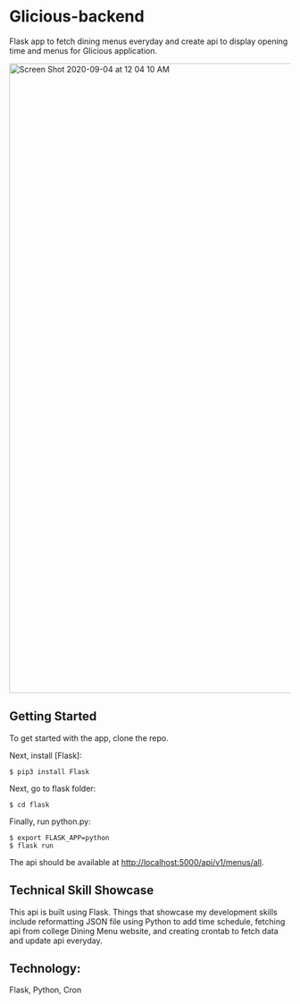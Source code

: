 # Glicious-backend

Flask app to fetch dining menus everyday and create api to display opening time and menus for Glicious application.

<img width="1126" alt="Screen Shot 2020-09-04 at 12 04 10 AM" src="https://user-images.githubusercontent.com/25372543/92132554-43256d80-ee42-11ea-8503-525c317ae5d4.png">


## Getting Started

To get started with the app, clone the repo.

Next, install [Flask]:

```
$ pip3 install Flask
```

Next, go to flask folder:

```
$ cd flask
```

Finally, run python.py:

```
$ export FLASK_APP=python
$ flask run
```

The api should be available at <http://localhost:5000/api/v1/menus/all>.

## Technical Skill Showcase

This api is built using Flask. 
Things that showcase my development skills include reformatting JSON file using Python to add time schedule, 
fetching api from college Dining Menu website, and creating crontab to fetch data and update api everyday.

## Technology: 

Flask, Python, Cron
